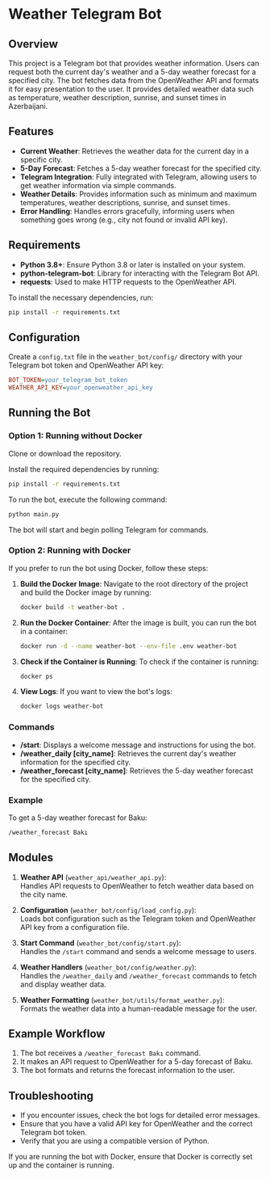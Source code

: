 # Weather Telegram Bot

## Overview
This project is a Telegram bot that provides weather information. Users can request both the current day's weather and a 5-day weather forecast for a specified city. The bot fetches data from the OpenWeather API and formats it for easy presentation to the user. It provides detailed weather data such as temperature, weather description, sunrise, and sunset times in Azerbaijani.

## Features
- **Current Weather**: Retrieves the weather data for the current day in a specific city.
- **5-Day Forecast**: Fetches a 5-day weather forecast for the specified city.
- **Telegram Integration**: Fully integrated with Telegram, allowing users to get weather information via simple commands.
- **Weather Details**: Provides information such as minimum and maximum temperatures, weather descriptions, sunrise, and sunset times.
- **Error Handling**: Handles errors gracefully, informing users when something goes wrong (e.g., city not found or invalid API key).

## Requirements
- **Python 3.8+**: Ensure Python 3.8 or later is installed on your system.
- **python-telegram-bot**: Library for interacting with the Telegram Bot API.
- **requests**: Used to make HTTP requests to the OpenWeather API.
  
To install the necessary dependencies, run:

```bash
pip install -r requirements.txt
```

## Configuration
Create a `config.txt` file in the `weather_bot/config/` directory with your Telegram bot token and OpenWeather API key:

```ini
BOT_TOKEN=your_telegram_bot_token
WEATHER_API_KEY=your_openweather_api_key
```

## Running the Bot

### Option 1: Running without Docker
Clone or download the repository.

Install the required dependencies by running:

```bash
pip install -r requirements.txt
```

To run the bot, execute the following command:

```bash
python main.py
```

The bot will start and begin polling Telegram for commands.

### Option 2: Running with Docker
If you prefer to run the bot using Docker, follow these steps:

1. **Build the Docker Image**:
   Navigate to the root directory of the project and build the Docker image by running:

   ```bash
   docker build -t weather-bot .
   ```

2. **Run the Docker Container**:
   After the image is built, you can run the bot in a container:

   ```bash
   docker run -d --name weather-bot --env-file .env weather-bot
   ```

3. **Check if the Container is Running**:
   To check if the container is running:

   ```bash
   docker ps
   ```

4. **View Logs**:
   If you want to view the bot's logs:

   ```bash
   docker logs weather-bot
   ```

### Commands
- **/start**: Displays a welcome message and instructions for using the bot.
- **/weather_daily [city_name]**: Retrieves the current day's weather information for the specified city.
- **/weather_forecast [city_name]**: Retrieves the 5-day weather forecast for the specified city.

### Example
To get a 5-day weather forecast for Baku:

```bash
/weather_forecast Bakı
```

## Modules
1. **Weather API** (`weather_api/weather_api.py`):  
   Handles API requests to OpenWeather to fetch weather data based on the city name.

2. **Configuration** (`weather_bot/config/load_config.py`):  
   Loads bot configuration such as the Telegram token and OpenWeather API key from a configuration file.

3. **Start Command** (`weather_bot/config/start.py`):  
   Handles the `/start` command and sends a welcome message to users.

4. **Weather Handlers** (`weather_bot/config/weather.py`):  
   Handles the `/weather_daily` and `/weather_forecast` commands to fetch and display weather data.

5. **Weather Formatting** (`weather_bot/utils/format_weather.py`):  
   Formats the weather data into a human-readable message for the user.

## Example Workflow
1. The bot receives a `/weather_forecast Bakı` command.
2. It makes an API request to OpenWeather for a 5-day forecast of Baku.
3. The bot formats and returns the forecast information to the user.

## Troubleshooting
- If you encounter issues, check the bot logs for detailed error messages.
- Ensure that you have a valid API key for OpenWeather and the correct Telegram bot token.
- Verify that you are using a compatible version of Python.
  
If you are running the bot with Docker, ensure that Docker is correctly set up and the container is running.